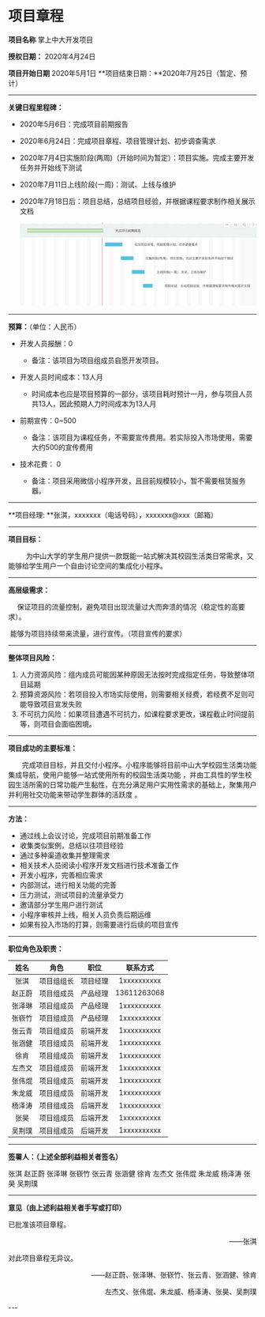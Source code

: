 

# 项目章程

**项目名称** 掌上中大开发项目

**授权日期：** 2020年4月24日

**项目开始日期** 2020年5月1日                        **项目结束日期：**2020年7月25日（暂定、预计）

---

**关键日程里程碑：**

- 2020年5月6日：完成项目前期报告

- 2020年6月24日：完成项目章程、项目管理计划、初步调查需求

- 2020年7月4日实施阶段(两周)（开始时间为暂定）：项目实施。完成主要开发任务并开始线下测试

- 2020年7月11日上线阶段(一周)：测试、上线与维护

- 2020年7月18日后：项目总结，总结项目经验，并根据课程要求制作相关展示文档

  ![Gant](./image/Gant.png)

---

**预算：**（单位：人民币）

- 开发人员报酬：0
  - 备注：该项目为项目组成员自愿开发项目。
- 开发人员时间成本：13人月

  - 时间成本也应是项目预算的一部分，该项目耗时预计一月，参与项目人员共13人，因此预期人力时间成本为13人月
- 前期宣传：0~500
  - 备注：该项目为课程任务，不需要宣传费用。若实际投入市场使用，需要大约500的宣传费用
- 技术花费： 0
  - 备注：项目采用微信小程序开发，且目前规模较小，暂不需要租赁服务器。

---

**项目经理: **张淇，xxxxxxx（电话号码），xxxxxxx@xxx（邮箱）

---

**项目目标：**

&emsp; &emsp; 为中山大学的学生用户提供一款既能一站式解决其校园生活类日常需求，又能够给学生用户一个自由讨论空间的集成化小程序。 

---

**高层级需求：**

&emsp; 	保证项目的流量控制，避免项目出现流量过大而奔溃的情况（稳定性的高要求）。

​		能够为项目持续带来流量，进行宣传。（项目宣传的要求）

---

**整体项目风险：**

1. 人力资源风险：组内成员可能因某种原因无法按时完成指定任务，导致整体项目延期
2. 预算资源风险：若项目投入市场实际使用，则需要相关经费，若经费不足则可能导致项目宣发失败
3. 不可抗力风险：如果项目遭遇不可抗力，如课程要求更改，课程截止时间提前等，则项目会面临困境。

---

**项目成功的主要标准：**

&emsp;&emsp;完成项目目标，并且交付小程序。小程序能够将目前中山大学校园生活类功能集成导航，使用户能够一站式使用所有的校园生活类功能 ，并由工具性的学生校园生活所需的日常功能产生黏性，在充分满足用户实用性需求的基础上，聚集用户并利用社交功能来带动学生群体的活跃度 。

---

**方法：**

- 通过线上会议讨论，完成项目前期准备工作
- 收集类似案例，总结以往项目经验
- 通过多种渠道收集并整理需求
- 相关技术人员阅读小程序开发文档进行技术准备工作
- 开发小程序，完善相应需求
- 内部测试，进行相关功能的完善
- 压力测试，测试项目的流量承受力
- 邀请部分学生用户进行测试
- 小程序审核并上线，相关人员负责后期运维
- 如果有投入市场的打算，则需要进行后续的项目宣传

---

**职位角色及职责：**

|  姓名  |    角色    |   职位   |  联系方式   |
| :----: | :--------: | :------: | :---------: |
|  张淇  | 项目组组长 | 项目经理 | 1xxxxxxxxxx |
| 赵正蔚 | 项目组成员 | 产品经理 | 13611263068 |
| 张泽琳 | 项目组成员 | 产品经理 | 1xxxxxxxxxx |
| 张嵚竹 | 项目组成员 | 产品经理 | 1xxxxxxxxxx |
| 张云青 | 项目组成员 | 前端开发 | 1xxxxxxxxxx |
| 张涵健 | 项目组成员 | 前端开发 | 1xxxxxxxxxx |
|  徐肯  | 项目组成员 | 前端开发 | 1xxxxxxxxxx |
| 左杰文 | 项目组成员 | 前端开发 | 1xxxxxxxxxx |
| 张伟焜 | 项目组成员 | 前端开发 | 1xxxxxxxxxx |
| 朱龙威 | 项目组成员 | 前端开发 | 1xxxxxxxxxx |
| 杨泽涛 | 项目组成员 | 后端开发 | 1xxxxxxxxxx |
|  张昊  | 项目组成员 | 后端开发 | 1xxxxxxxxxx |
| 吴荆璞 | 项目组成员 | 后端开发 | 1xxxxxxxxxx |

---

**签署人：（上述全部利益相关者签名）**

张淇  赵正蔚  张泽琳  张嵚竹  张云青  张涵健  徐肯  左杰文  张伟焜  朱龙威  杨泽涛  张昊  吴荆璞

---

**意见（由上述利益相关者手写或打印）**

已批准该项目章程。

  <p align="right">——张淇</p>  
对此项目章程无异议。

  <p align="right">——赵正蔚、张泽琳、张嵚竹、张云青、张涵健、徐肯</p>  
  <p align="right">左杰文、张伟焜、朱龙威、杨泽涛、张昊、吴荆璞</p>  
---
